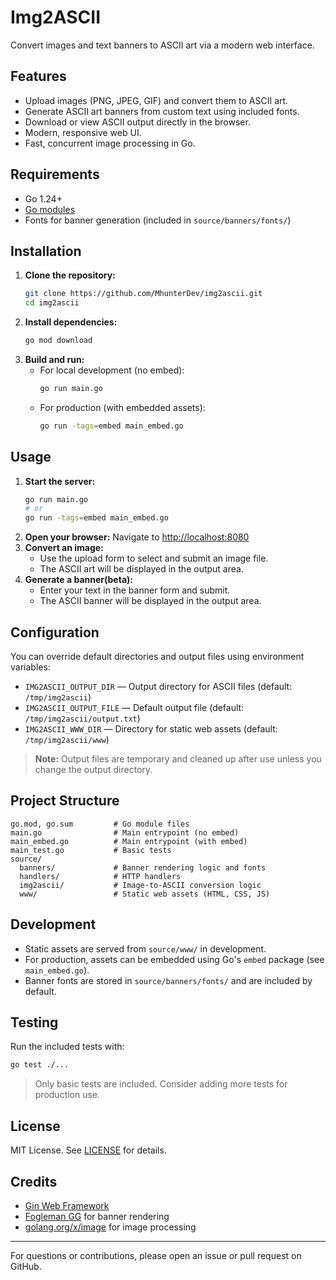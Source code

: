 # Img2ASCII

Convert images and text banners to ASCII art via a modern web interface.

## Features
- Upload images (PNG, JPEG, GIF) and convert them to ASCII art.
- Generate ASCII art banners from custom text using included fonts.
- Download or view ASCII output directly in the browser.
- Modern, responsive web UI.
- Fast, concurrent image processing in Go.

## Requirements
- Go 1.24+
- [Go modules](https://golang.org/doc/go1.11#modules)
- Fonts for banner generation (included in `source/banners/fonts/`)

## Installation

1. **Clone the repository:**
   ```sh
   git clone https://github.com/MhunterDev/img2ascii.git
   cd img2ascii
   ```
2. **Install dependencies:**
   ```sh
   go mod download
   ```
3. **Build and run:**
   - For local development (no embed):
     ```sh
     go run main.go
     ```
   - For production (with embedded assets):
     ```sh
     go run -tags=embed main_embed.go
     ```

## Usage

1. **Start the server:**
   ```sh
   go run main.go
   # or
   go run -tags=embed main_embed.go
   ```
2. **Open your browser:**
   Navigate to [http://localhost:8080](http://localhost:8080)
3. **Convert an image:**
   - Use the upload form to select and submit an image file.
   - The ASCII art will be displayed in the output area.
4. **Generate a banner(beta):** 
   - Enter your text in the banner form and submit.
   - The ASCII banner will be displayed in the output area.

## Configuration
You can override default directories and output files using environment variables:
- `IMG2ASCII_OUTPUT_DIR` — Output directory for ASCII files (default: `/tmp/img2ascii`)
- `IMG2ASCII_OUTPUT_FILE` — Default output file (default: `/tmp/img2ascii/output.txt`)
- `IMG2ASCII_WWW_DIR` — Directory for static web assets (default: `/tmp/img2ascii/www`)

> **Note:** Output files are temporary and cleaned up after use unless you change the output directory.

## Project Structure
```
go.mod, go.sum         # Go module files
main.go                # Main entrypoint (no embed)
main_embed.go          # Main entrypoint (with embed)
main_test.go           # Basic tests
source/
  banners/             # Banner rendering logic and fonts
  handlers/            # HTTP handlers
  img2ascii/           # Image-to-ASCII conversion logic
  www/                 # Static web assets (HTML, CSS, JS)
```

## Development
- Static assets are served from `source/www/` in development.
- For production, assets can be embedded using Go's `embed` package (see `main_embed.go`).
- Banner fonts are stored in `source/banners/fonts/` and are included by default.

## Testing
Run the included tests with:
```sh
go test ./...
```
> Only basic tests are included. Consider adding more tests for production use.

## License
MIT License. See [LICENSE](LICENSE) for details.

## Credits
- [Gin Web Framework](https://github.com/gin-gonic/gin)
- [Fogleman GG](https://github.com/fogleman/gg) for banner rendering
- [golang.org/x/image](https://pkg.go.dev/golang.org/x/image) for image processing

---

For questions or contributions, please open an issue or pull request on GitHub.
